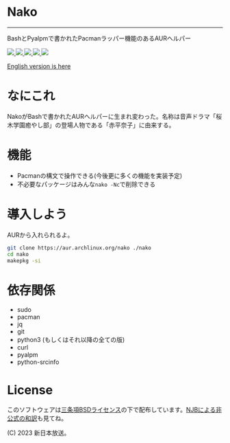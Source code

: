 # Nako
-----
BashとPyalpmで書かれたPacmanラッパー機能のあるAURヘルパー

<a href="https://github.com/njb-fm/nako/blob/master/LICENSE">
    <img src="https://img.shields.io/github/license/njb-fm/nako?style=flat-square">
</a>
<a href="https://github.com/njb-fm/nako/issues">
    <img src="https://img.shields.io/github/issues/njb-fm/nako?style=flat-square">
</a>
<a href="https://aur.archlinux.org/packages/nako">
    <img src="https://img.shields.io/aur/version/nako?style=flat-square">
</a>
<a href="https://github.com/njb-fm/nako">
    <img src="https://img.shields.io/github/last-commit/njb-fm/nako?style=flat-square">
</a>
<a href="https://github.com/njb-fm/nako">
    <img src="https://img.shields.io/github/stars/njb-fm/nako?style=flat-square">
</a>


[English version is here](README.md)

# なにこれ
NakoがBashで書かれたAURヘルパーに生まれ変わった。名称は音声ドラマ「桜木学園癒やし部」の登場人物である「赤平奈子」に由来する。

# 機能
- Pacmanの構文で操作できる(今後更に多くの機能を実装予定)
- 不必要なパッケージはみんな```nako -Nc```で削除できる

# 導入しよう
AURから入れられるよ。
```bash
git clone https://aur.archlinux.org/nako ./nako
cd nako
makepkg -si
```

# 依存関係
* sudo
* pacman
* jq
* git
* python3 (もしくはそれ以降の全ての版)
* curl
* pyalpm
* python-srcinfo

# License
このソフトウェアは[三条項BSDライセンス](LICENSE)の下で配布しています。[NJBによる非公式の和訳](LICENSE_ja)も見てね。

(C) 2023 新日本放送。

